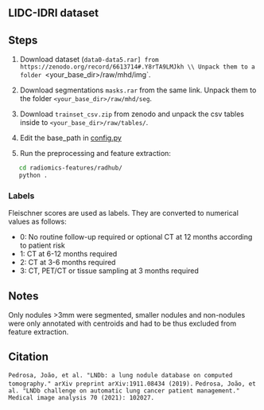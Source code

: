 ## LIDC-IDRI dataset

## Steps

1. Download dataset (`data0-data5.rar] from https://zenodo.org/record/6613714#.Y8rTA9LMJkh \\
Unpack them to a folder `<your_base_dir>/raw/mhd/img`.

2. Download segmentations `masks.rar` from the same link. Unpack them to the folder `<your_base_dir>/raw/mhd/seg`.

3. Download `trainset_csv.zip` from zenodo and unpack the csv tables inside to `<your_base_dir>/raw/tables/`.

4. Edit the base_path in [config.py](config.py)

5. Run the preprocessing and feature extraction:

```bash
   cd radiomics-features/radhub/
   python .
```

### Labels

Fleischner scores are used as labels. They are converted to numerical values as follows:

- 0: No routine follow-up required or optional CT at 12 months according to patient risk
- 1: CT at 6-12 months required
- 2: CT at 3-6 months required
- 3: CT, PET/CT or tissue sampling at 3 months required

## Notes

Only nodules >3mm were segmented, smaller nodules and non-nodules were only annotated with centroids and had to be thus excluded from feature extraction.

## Citation

`Pedrosa, João, et al. "LNDb: a lung nodule database on computed tomography." arXiv preprint arXiv:1911.08434 (2019).`
`Pedrosa, João, et al. "LNDb challenge on automatic lung cancer patient management." Medical image analysis 70 (2021): 102027.`
